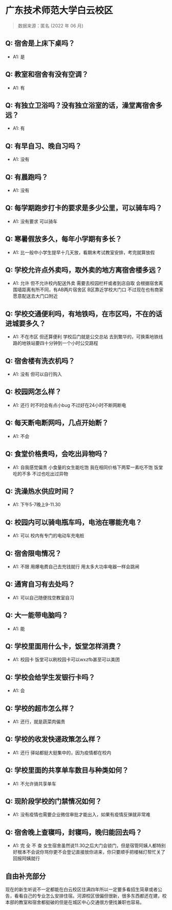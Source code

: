 # 广东技术师范大学白云校区

> 数据来源：匿名 (2022 年 06 月)

## Q: 宿舍是上床下桌吗？

- A1: 是

## Q: 教室和宿舍有没有空调？

- A1: 有

## Q: 有独立卫浴吗？没有独立浴室的话，澡堂离宿舍多远？

- A1: 有

## Q: 有早自习、晚自习吗？

- A1: 没有

## Q: 有晨跑吗？

- A1: 没有

## Q: 每学期跑步打卡的要求是多少公里，可以骑车吗？

- A1: 没有要求 可以骑车

## Q: 寒暑假放多久，每年小学期有多长？

- A1: 比一般中小学生提早十几天放，看期末考试教室安排，考完就算放假

## Q: 学校允许点外卖吗，取外卖的地方离宿舍楼多远？

- A1: 允许 但不允许校内配送外卖 需要去校园栏杆或者到店自取
会根据宿舍离围墙距离有所不同，有AB两片宿舍区 B区靠近学校大门口 不过现在也有商家愿意配送去大门口附近

## Q: 学校交通便利吗，有地铁吗，在市区吗，不在的话进城要多久？

- A1: 不在市区 但还算便利 学校后门就是公交总站 去到繁华的，可换乘地铁线路的地铁站要四十分钟到一个小时公交路程

## Q: 宿舍楼有洗衣机吗？

- A1: 没有 但可以自行购入

## Q: 校园网怎么样？

- A1: 还行 时不时会有点小bug 不过好在24小时不断网断电

## Q: 每天断电断网吗，几点开始断？

- A1: 不会

## Q: 食堂价格贵吗，会吃出异物吗？

- A1: 自我感觉偏贵 小食量的女生能吃饱 我在相同价格下两荤一素吃不饱 
饭堂吃的不多 不过也吃出过异物

## Q: 洗澡热水供应时间？

- A1: 下午5-7晚上9-11.30

## Q: 校园内可以骑电瓶车吗，电池在哪能充电？

- A1: 可以 校内有专门的电动车充电桩

## Q: 宿舍限电情况？

- A1: 不限 用爆电费自己去充钱就行
用太多大功率电器一样会跳闸

## Q: 通宵自习有去处吗？

- A1: 可以自己随便找空教室自习

## Q: 大一能带电脑吗？

- A1: 能

## Q: 学校里面用什么卡，饭堂怎样消费？

- A1: 校园卡
饭堂可以刷校园卡可以wxzfb甚至可以美团

## Q: 学校会给学生发银行卡吗？

- A1: 会

## Q: 学校的超市怎么样？

- A1: 还行，就是蔬菜肉偏贵

## Q: 学校的收发快递政策怎么样？

- A1: 还行 驿站都挺大挺集中的，因为疫情都在校内

## Q: 学校里面的共享单车数目与种类如何？

- A1: 不允许骑共享单车

## Q: 现阶段学校的门禁情况如何？

- A1: 没有疫情也需要企业微信审批才能出入，如果有疫情反弹就非常难

## Q: 宿舍晚上查寝吗，封寝吗，晚归能回去吗？

- A1: 完 全 不 查
女生宿舍虽然说11.30之后大门会锁门，但是宿管阿姨人都特别好根本不会说你骂你更不会登记直接放你进来，你只要顺手把楼梯灯帮忙关了回报阿姨就行

## 自由补充部分

现在的新生听说不一定都能在白云校区住满四年所以一定要多看招生简章或者公告，看看自己的专业怎么安排住宿。河源校区很偏但很新，很多东西都还在建，校本部的教室和宿舍都挺破的但是在城区中心交通很方便找兼职也容易。